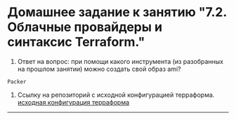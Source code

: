 # Домашнее задание к занятию "7.2. Облачные провайдеры и синтаксис Terraform."

1. Ответ на вопрос: при помощи какого инструмента (из разобранных на прошлом занятии) можно создать свой образ ami?
```
Packer
```  
1. Ссылку на репозиторий с исходной конфигурацией терраформа.  
[исходная конфигурация терраформа](https://github.com/neverhyd/devops-netology/tree/main/terraform)

 
---
